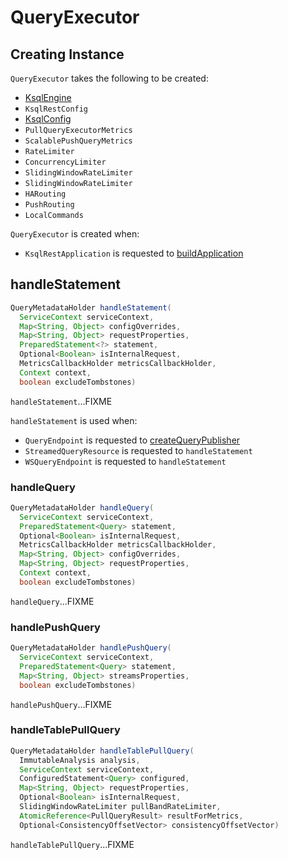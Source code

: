 # QueryExecutor

## Creating Instance

`QueryExecutor` takes the following to be created:

* <span id="ksqlEngine"> [KsqlEngine](../KsqlEngine.md)
* <span id="ksqlRestConfig"> `KsqlRestConfig`
* <span id="ksqlConfig"> [KsqlConfig](../KsqlConfig.md)
* <span id="pullQueryMetrics"> `PullQueryExecutorMetrics`
* <span id="scalablePushQueryMetrics"> `ScalablePushQueryMetrics`
* <span id="rateLimiter"> `RateLimiter`
* <span id="concurrencyLimiter"> `ConcurrencyLimiter`
* <span id="pullBandRateLimiter"> `SlidingWindowRateLimiter`
* <span id="scalablePushBandRateLimiter"> `SlidingWindowRateLimiter`
* <span id="routing"> `HARouting`
* <span id="pushRouting"> `PushRouting`
* <span id="localCommand"> `LocalCommands`

`QueryExecutor` is created when:

* `KsqlRestApplication` is requested to [buildApplication](KsqlRestApplication.md#buildApplication)

## <span id="handleStatement"> handleStatement

```java
QueryMetadataHolder handleStatement(
  ServiceContext serviceContext,
  Map<String, Object> configOverrides,
  Map<String, Object> requestProperties,
  PreparedStatement<?> statement,
  Optional<Boolean> isInternalRequest,
  MetricsCallbackHolder metricsCallbackHolder,
  Context context,
  boolean excludeTombstones)
```

`handleStatement`...FIXME

`handleStatement` is used when:

* `QueryEndpoint` is requested to [createQueryPublisher](#createQueryPublisher)
* `StreamedQueryResource` is requested to `handleStatement`
* `WSQueryEndpoint` is requested to `handleStatement`

### <span id="handleQuery"> handleQuery

```java
QueryMetadataHolder handleQuery(
  ServiceContext serviceContext,
  PreparedStatement<Query> statement,
  Optional<Boolean> isInternalRequest,
  MetricsCallbackHolder metricsCallbackHolder,
  Map<String, Object> configOverrides,
  Map<String, Object> requestProperties,
  Context context,
  boolean excludeTombstones)
```

`handleQuery`...FIXME

### <span id="handlePushQuery"> handlePushQuery

```java
QueryMetadataHolder handlePushQuery(
  ServiceContext serviceContext,
  PreparedStatement<Query> statement,
  Map<String, Object> streamsProperties,
  boolean excludeTombstones)
```

`handlePushQuery`...FIXME

### <span id="handleTablePullQuery"> handleTablePullQuery

```java
QueryMetadataHolder handleTablePullQuery(
  ImmutableAnalysis analysis,
  ServiceContext serviceContext,
  ConfiguredStatement<Query> configured,
  Map<String, Object> requestProperties,
  Optional<Boolean> isInternalRequest,
  SlidingWindowRateLimiter pullBandRateLimiter,
  AtomicReference<PullQueryResult> resultForMetrics,
  Optional<ConsistencyOffsetVector> consistencyOffsetVector)
```

`handleTablePullQuery`...FIXME
